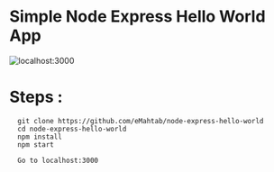 # Simple Node Express Hello World App

![localhost:3000](/public/images/localhost_3000.png?raw=true 'Node & Express')

# Steps :

```
  git clone https://github.com/eMahtab/node-express-hello-world
  cd node-express-hello-world
  npm install
  npm start

  Go to localhost:3000

```
